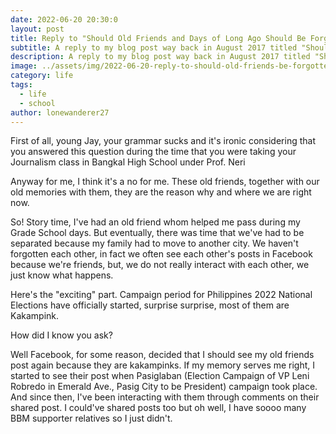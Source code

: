 ```yaml
---
date: 2022-06-20 20:30:0
layout: post
title: Reply to "Should Old Friends and Days of Long Ago Should Be Forgotten?"
subtitle: A reply to my blog post way back in August 2017 titled "Should Old Friends and Days of Long Ago Should Be Forgotten?"
description: A reply to my blog post way back in August 2017 titled "Should Old Friends and Days of Long Ago Should Be Forgotten?"
image: ../assets/img/2022-06-20-reply-to-should-old-friends-be-forgotten/266273-e1647793648296-620x422.jpeg
category: life
tags:
  - life
  - school
author: lonewanderer27
---
```


First of all, young Jay, your grammar sucks and it's ironic considering that you answered this question during the time that you were taking your Journalism class in Bangkal High School under Prof. Neri

Anyway for me, I think it's a no for me. These old friends, together with our old memories with them, they are the reason why and where we are right now. 

So! Story time, I've had an old friend whom helped me pass during my Grade School days. But eventually, there was time that we've had to be separated because my family had to move to another city. We haven't forgotten each other, in fact we often see each other's posts in Facebook because we're friends, but, we do not really interact with each other, we just know what happens. 

Here's the "exciting" part. Campaign period for Philippines 2022 National Elections have officially started, surprise surprise, most of them are Kakampink.

How did I know you ask?

Well Facebook, for some reason, decided that I should see my old friends post again because they are kakampinks. If my memory serves me right, I started to see their post when Pasiglaban (Election Campaign of VP Leni Robredo in Emerald Ave., Pasig City to be President) campaign took place. And since then, I've been interacting with them through comments on their shared post. I could've shared posts too but oh well, I have soooo many BBM supporter relatives so I just didn't.